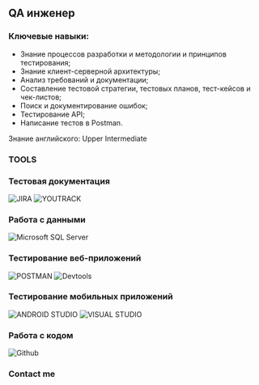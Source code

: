 ## QA инженер
### Ключевые навыки:

* Знание процессов разработки и методологии и принципов тестирования;
* Знание клиент-серверной архитектуры;
* Анализ требований и документации;
* Составление тестовой стратегии, тестовых планов, тест-кейсов и чек-листов;
* Поиск и документирование ошибок;
* Тестирование API;
* Написание тестов в Postman.

Знание английского: Upper Intermediate

### TOOLS
### Тестовая документация
![JIRA](https://img.shields.io/badge/Jira-black?with%20a%20logo-grey?style=for-the-badge&logo=Jira&logoColor=blue)
![YOUTRACK](https://img.shields.io/badge/YouTrack-black?with%20a%20logo-grey?style=for-the-badge&logo=youtrack)
### Работа с данными
![Microsoft SQL Server](https://img.shields.io/badge/Microsoft_SQL_Server-black?with%20a%20logo-grey?style=for-the-badge&logo=microsoft-sql-server&logoColor=red)
### Тестирование веб-приложений
![POSTMAN](https://img.shields.io/badge/Postman-black?with%20a%20logo-grey?style=for-the-badge&logo=postman&logocolor=orange)
![Devtools](https://img.shields.io/badge/Devtools-black?with%20a%20logo-grey?style=for-the-badge&logo=Google-chrome)

### Тестирование мобильных приложений
![ANDROID STUDIO](https://img.shields.io/badge/Android_Studio-black?with%20a%20logo-grey?style=for-the-badge&logo=android-studio)
![VISUAL STUDIO](https://img.shields.io/badge/Visual_Studio-black?with%20a%20logo-grey?style=for-the-badge&logo=visual-studio&logoColor=purple)
### Работа с кодом
![Github](https://img.shields.io/badge/Git-black?with%20a%20logo-grey?style=for-the-badge&logo=GIT&logoColor=ORANGE)
### Contact me